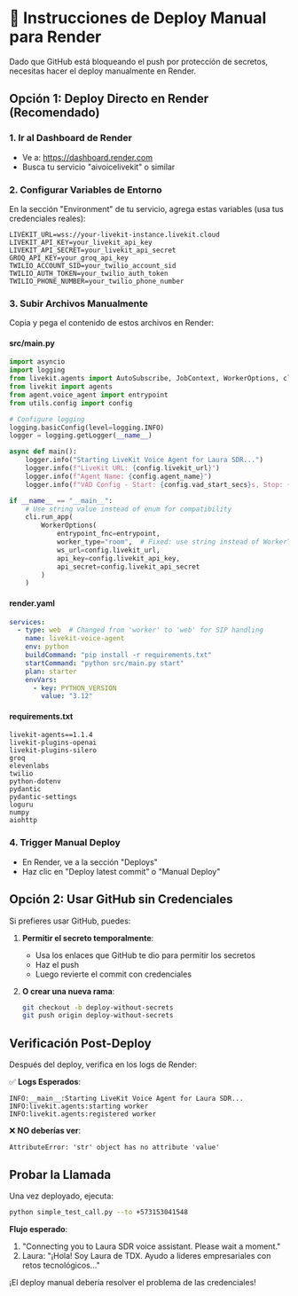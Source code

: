 # 🚀 Instrucciones de Deploy Manual para Render

Dado que GitHub está bloqueando el push por protección de secretos, necesitas hacer el deploy manualmente en Render.

## **Opción 1: Deploy Directo en Render (Recomendado)**

### 1. **Ir al Dashboard de Render**
- Ve a: https://dashboard.render.com
- Busca tu servicio "aivoicelivekit" o similar

### 2. **Configurar Variables de Entorno**
En la sección "Environment" de tu servicio, agrega estas variables (usa tus credenciales reales):

```
LIVEKIT_URL=wss://your-livekit-instance.livekit.cloud
LIVEKIT_API_KEY=your_livekit_api_key
LIVEKIT_API_SECRET=your_livekit_api_secret
GROQ_API_KEY=your_groq_api_key
TWILIO_ACCOUNT_SID=your_twilio_account_sid
TWILIO_AUTH_TOKEN=your_twilio_auth_token
TWILIO_PHONE_NUMBER=your_twilio_phone_number
```

### 3. **Subir Archivos Manualmente**
Copia y pega el contenido de estos archivos en Render:

#### **src/main.py**
```python
import asyncio
import logging
from livekit.agents import AutoSubscribe, JobContext, WorkerOptions, cli
from livekit import agents
from agent.voice_agent import entrypoint
from utils.config import config

# Configure logging
logging.basicConfig(level=logging.INFO)
logger = logging.getLogger(__name__)

async def main():
    logger.info("Starting LiveKit Voice Agent for Laura SDR...")
    logger.info(f"LiveKit URL: {config.livekit_url}")
    logger.info(f"Agent Name: {config.agent_name}")
    logger.info(f"VAD Config - Start: {config.vad_start_secs}s, Stop: {config.vad_stop_secs}s")

if __name__ == "__main__":
    # Use string value instead of enum for compatibility
    cli.run_app(
        WorkerOptions(
            entrypoint_fnc=entrypoint,
            worker_type="room",  # Fixed: use string instead of WorkerType.ROOM
            ws_url=config.livekit_url,
            api_key=config.livekit_api_key,
            api_secret=config.livekit_api_secret
        )
    )
```

#### **render.yaml**
```yaml
services:
  - type: web  # Changed from 'worker' to 'web' for SIP handling
    name: livekit-voice-agent
    env: python
    buildCommand: "pip install -r requirements.txt"
    startCommand: "python src/main.py start"
    plan: starter
    envVars:
      - key: PYTHON_VERSION
        value: "3.12"
```

#### **requirements.txt**
```
livekit-agents==1.1.4
livekit-plugins-openai
livekit-plugins-silero
groq
elevenlabs
twilio
python-dotenv
pydantic
pydantic-settings
loguru
numpy
aiohttp
```

### 4. **Trigger Manual Deploy**
- En Render, ve a la sección "Deploys"
- Haz clic en "Deploy latest commit" o "Manual Deploy"

## **Opción 2: Usar GitHub sin Credenciales**

Si prefieres usar GitHub, puedes:

1. **Permitir el secreto temporalmente**:
   - Usa los enlaces que GitHub te dio para permitir los secretos
   - Haz el push
   - Luego revierte el commit con credenciales

2. **O crear una nueva rama**:
   ```bash
   git checkout -b deploy-without-secrets
   git push origin deploy-without-secrets
   ```

## **Verificación Post-Deploy**

Después del deploy, verifica en los logs de Render:

✅ **Logs Esperados**:
```
INFO:__main__:Starting LiveKit Voice Agent for Laura SDR...
INFO:livekit.agents:starting worker
INFO:livekit.agents:registered worker
```

❌ **NO deberías ver**:
```
AttributeError: 'str' object has no attribute 'value'
```

## **Probar la Llamada**

Una vez deployado, ejecuta:
```bash
python simple_test_call.py --to +573153041548
```

**Flujo esperado**:
1. "Connecting you to Laura SDR voice assistant. Please wait a moment."
2. Laura: "¡Hola! Soy Laura de TDX. Ayudo a líderes empresariales con retos tecnológicos..."

¡El deploy manual debería resolver el problema de las credenciales!
